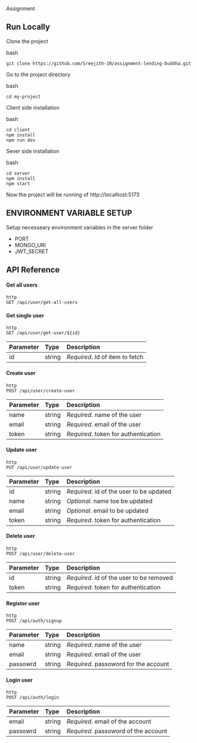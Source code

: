 Assignment

## Run Locally

Clone the project

bash

```
git clone https://github.com/Sreejith-10/assignment-lending-buddha.git
```

Go to the project directory

bash

```
cd my-project
```

Client side installation

bash

```
cd client
npm install
npm run dev
```

Sever side installation

bash

```
cd server
npm install
npm start
```

Now the project will be running of http://localhost:5173

## ENVIRONMENT VARIABLE SETUP

Setup necesseary environment variables in the server folder

- PORT
- MONGO_URI
- JWT_SECRET

## API Reference

#### Get all users

```
http
GET /api/user/get-all-users
```

#### Get single user

```
http
GET /api/user/get-user/${id}
```

| Parameter | Type   | Description                     |
| :-------- | :----- | :------------------------------ |
| id        | string | _Required_. Id of item to fetch |

#### Create user

```
http
POST /api/user/create-user
```

| Parameter | Type   | Description                          |
| :-------- | :----- | :----------------------------------- |
| name      | string | _Required_. name of the user         |
| email     | string | _Required_. email of the user        |
| token     | string | _Required_. token for authentication |

#### Update user

```
http
PUT /api/user/update-user
```

| Parameter | Type   | Description                              |
| :-------- | :----- | :--------------------------------------- |
| id        | string | _Required_. id of the user to be updated |
| name      | string | _Optional_. name toe be updated          |
| email     | string | _Optional_. email to be updated          |
| token     | string | _Required_. token for authentication     |

#### Delete user

```
http
POST /api/user/delete-user
```

| Parameter | Type   | Description                              |
| :-------- | :----- | :--------------------------------------- |
| id        | string | _Required_. id of the user to be removed |
| token     | string | _Required_. token for authentication     |

#### Register user

```
http
POST /api/auth/signup
```

| Parameter | Type   | Description                           |
| :-------- | :----- | :------------------------------------ |
| name      | string | _Required_. name of the user          |
| email     | string | _Required_. email of the user         |
| passowrd  | string | _Required_. passoword for the account |

#### Login user

```
http
POST /api/auth/login
```

| Parameter | Type   | Description                          |
| :-------- | :----- | :----------------------------------- |
| email     | string | _Required_. email of the account     |
| passowrd  | string | _Required_. passoword of the account |

